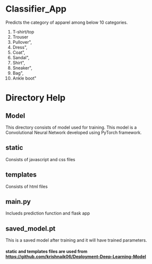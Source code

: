 # Classifier_App
Predicts the category of apparel among below 10 categories.
1.  T-shirt/top
2.  Trouser
3.  Pullover",
4.  Dress",
5.  Coat",
6.  Sandal",
7.  Shirt",
8.  Sneaker",
9.  Bag",
10. Ankle boot"

# Directory Help
## Model
This directory consists of model used for training. This model is a Convolutional Neural Network developed using PyTorch framework.
## static
Consists of javascript and css files
## templates
Consists of html files
## main.py
Inclueds prediction function and flask app
## saved_model.pt
This is a saved model after training and it will have trained parameters.
#### static and templates files are used from https://github.com/krishnaik06/Deployment-Deep-Learning-Model
